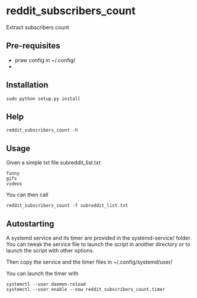 # reddit_subscribers_count

Extract subscribers count 

## Pre-requisites

- praw config in ~/.config/
-

## Installation

```
sudo python setup.py install
```

## Help

```
reddit_subscribers_count -h
```

## Usage

Given a simple txt file subreddit_list.txt

```
funny
gifs
videos
```

You can then call

```
reddit_subscribers_count -f subreddit_list.txt
```

## Autostarting

A systemd service and its timer are provided in the systemd-service/ folder. You can tweak the service file to launch the script in another directory or to launch the script with other options.

Then copy the service and the timer files in ~/.config/systemd/user/

You can launch the timer with

```
systemctl --user daemon-reload
systemctl --user enable --now reddit_subscribers_count.timer
```
